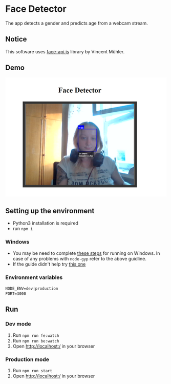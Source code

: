 # Face Detector
The app detects a gender and predicts age from a webcam stream.

## Notice
This software uses [face-api.js](https://github.com/justadudewhohacks/face-api.js) library by Vincent Mühler.

## Demo
![Demo](./demo/1.png)

## Setting up the environment
- Python3 installation is required
- run `npm i`
### Windows
- You may be need to complete [these steps](https://github.com/nodejs/node-gyp#on-windows) for running on Windows.
In case of any problems with `node-gyp` refer to the above guidline.
- If the guide didn't help try [this one](https://github.com/nodejs/node-gyp/blob/main/docs/Updating-npm-bundled-node-gyp.md)
### Environment variables
```
NODE_ENV=dev|production
PORT=3000
```

## Run
### Dev mode
1. Run `npm run fe:watch`
2. Run `npm run be:watch`
3. Open [http://localhost:<PORT>/](http://localhost:<PORT>/) in your browser

### Production mode
1. Run `npm run start`
2. Open [http://localhost:<PORT>/](http://localhost:<PORT>/) in your browser